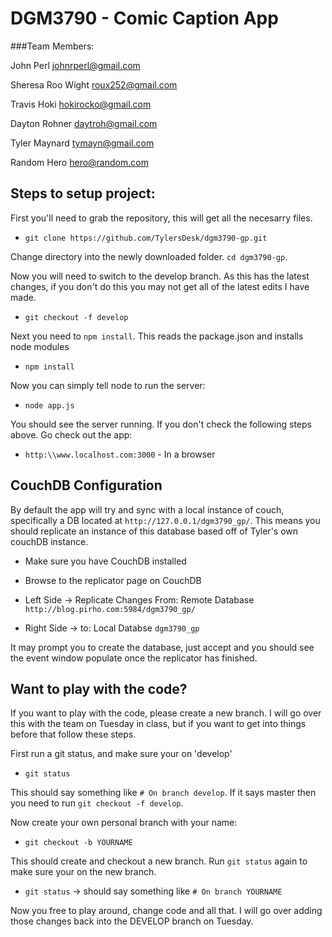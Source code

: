 # DGM3790 - Comic Caption App

###Team Members:

John Perl <johnrperl@gmail.com>

Sheresa Roo Wight <roux252@gmail.com>

Travis Hoki <hokirocko@gmail.com>

Dayton Rohner <daytroh@gmail.com>

Tyler Maynard <tymayn@gmail.com>

Random Hero <hero@random.com>

## Steps to setup project:

First you'll need to grab the repository, this will get all the necesarry files.
+ `git clone https://github.com/TylersDesk/dgm3790-gp.git`

Change directory into the newly downloaded folder. `cd dgm3790-gp`.

Now you will need to switch to the develop branch. As this has the latest changes, if you don't do this you may not get all of the latest edits I have made.

+ `git checkout -f develop`

Next you need to `npm install`. This reads the package.json and installs node modules

+ `npm install`

Now you can simply tell node to run the server:

+ `node app.js`

You should see the server running. If you don't check the following steps above. Go check out the app:

+ `http:\\www.localhost.com:3000` - In a browser

## CouchDB Configuration

By default the app will try and sync with a local instance of couch, specifically a DB located at `http://127.0.0.1/dgm3790_gp/`. This means you should replicate an instance of this database based off of Tyler's own couchDB instance.

+ Make sure you have CouchDB installed

+ Browse to the replicator page on CouchDB

+ Left Side -> Replicate Changes From: Remote Database `http://blog.pirho.com:5984/dgm3790_gp/`
+ Right Side -> to: Local Databse `dgm3790_gp`

It may prompt you to create the database, just accept and you should see the event window populate once the replicator has finished.

## Want to play with the code?

If you want to play with the code, please create a new branch. I will go over this with the team on Tuesday in class, but if you want to get into things before that follow these steps.


First run a git status, and make sure your on 'develop'

- `git status`

This should say something like `# On branch develop`. If it says master then you need to run `git checkout -f develop`.

Now create your own personal branch with your name:

- `git checkout -b YOURNAME`

This should create and checkout a new branch. Run `git status` again to make sure your on the new branch.

- `git status` -> should say something like `# On branch YOURNAME`

Now you free to play around, change code and all that. I will go over adding those changes back into the DEVELOP branch on Tuesday.
